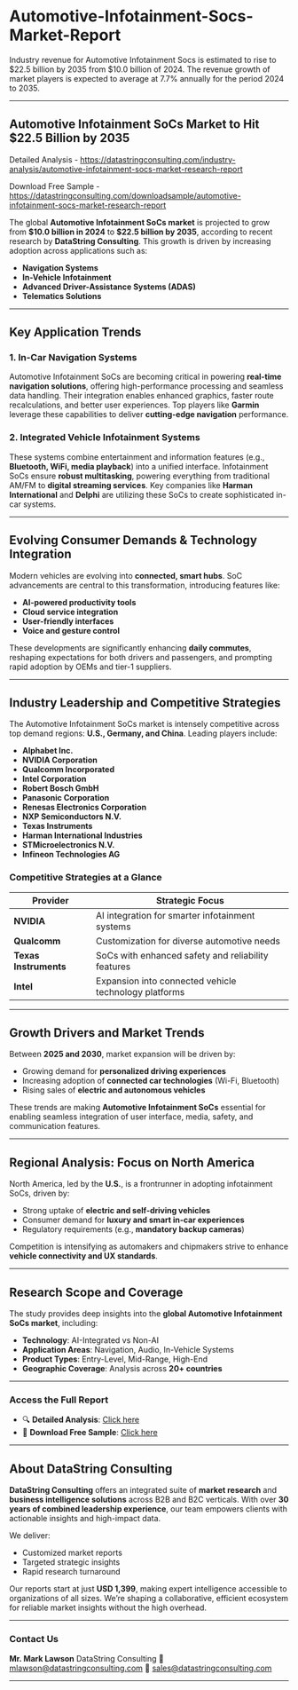 # Automotive-Infotainment-Socs-Market-Report

Industry revenue for Automotive Infotainment Socs is estimated to rise to $22.5 billion by 2035 from $10.0 billion of 2024. The revenue growth of market players is expected to average at 7.7% annually for the period 2024 to 2035.

---

## **Automotive Infotainment SoCs Market to Hit \$22.5 Billion by 2035**

Detailed Analysis - https://datastringconsulting.com/industry-analysis/automotive-infotainment-socs-market-research-report

Download Free Sample - https://datastringconsulting.com/downloadsample/automotive-infotainment-socs-market-research-report

The global **Automotive Infotainment SoCs market** is projected to grow from **\$10.0 billion in 2024** to **\$22.5 billion by 2035**, according to recent research by **DataString Consulting**. This growth is driven by increasing adoption across applications such as:

* **Navigation Systems**
* **In-Vehicle Infotainment**
* **Advanced Driver-Assistance Systems (ADAS)**
* **Telematics Solutions**

---

## **Key Application Trends**

### **1. In-Car Navigation Systems**

Automotive Infotainment SoCs are becoming critical in powering **real-time navigation solutions**, offering high-performance processing and seamless data handling. Their integration enables enhanced graphics, faster route recalculations, and better user experiences. Top players like **Garmin** leverage these capabilities to deliver **cutting-edge navigation** performance.

### **2. Integrated Vehicle Infotainment Systems**

These systems combine entertainment and information features (e.g., **Bluetooth, WiFi, media playback**) into a unified interface. Infotainment SoCs ensure **robust multitasking**, powering everything from traditional AM/FM to **digital streaming services**. Key companies like **Harman International** and **Delphi** are utilizing these SoCs to create sophisticated in-car systems.

---

## **Evolving Consumer Demands & Technology Integration**

Modern vehicles are evolving into **connected, smart hubs**. SoC advancements are central to this transformation, introducing features like:

* **AI-powered productivity tools**
* **Cloud service integration**
* **User-friendly interfaces**
* **Voice and gesture control**

These developments are significantly enhancing **daily commutes**, reshaping expectations for both drivers and passengers, and prompting rapid adoption by OEMs and tier-1 suppliers.

---

## **Industry Leadership and Competitive Strategies**

The Automotive Infotainment SoCs market is intensely competitive across top demand regions: **U.S., Germany, and China**. Leading players include:

* **Alphabet Inc.**
* **NVIDIA Corporation**
* **Qualcomm Incorporated**
* **Intel Corporation**
* **Robert Bosch GmbH**
* **Panasonic Corporation**
* **Renesas Electronics Corporation**
* **NXP Semiconductors N.V.**
* **Texas Instruments**
* **Harman International Industries**
* **STMicroelectronics N.V.**
* **Infineon Technologies AG**

### **Competitive Strategies at a Glance**

| **Provider**          | **Strategic Focus**                                   |
| --------------------- | ----------------------------------------------------- |
| **NVIDIA**            | AI integration for smarter infotainment systems       |
| **Qualcomm**          | Customization for diverse automotive needs            |
| **Texas Instruments** | SoCs with enhanced safety and reliability features    |
| **Intel**             | Expansion into connected vehicle technology platforms |

---

## **Growth Drivers and Market Trends**

Between **2025 and 2030**, market expansion will be driven by:

* Growing demand for **personalized driving experiences**
* Increasing adoption of **connected car technologies** (Wi-Fi, Bluetooth)
* Rising sales of **electric and autonomous vehicles**

These trends are making **Automotive Infotainment SoCs** essential for enabling seamless integration of user interface, media, safety, and communication features.

---

## **Regional Analysis: Focus on North America**

North America, led by the **U.S.**, is a frontrunner in adopting infotainment SoCs, driven by:

* Strong uptake of **electric and self-driving vehicles**
* Consumer demand for **luxury and smart in-car experiences**
* Regulatory requirements (e.g., **mandatory backup cameras**)

Competition is intensifying as automakers and chipmakers strive to enhance **vehicle connectivity and UX standards**.

---

## **Research Scope and Coverage**

The study provides deep insights into the **global Automotive Infotainment SoCs market**, including:

* **Technology**: AI-Integrated vs Non-AI
* **Application Areas**: Navigation, Audio, In-Vehicle Systems
* **Product Types**: Entry-Level, Mid-Range, High-End
* **Geographic Coverage**: Analysis across **20+ countries**

---

### **Access the Full Report**

* 🔍 **Detailed Analysis**: [Click here](https://datastringconsulting.com/industry-analysis/automotive-infotainment-socs-market-research-report)
* 📄 **Download Free Sample**: [Click here](https://datastringconsulting.com/downloadsample/automotive-infotainment-socs-market-research-report)

---

## **About DataString Consulting**

**DataString Consulting** offers an integrated suite of **market research** and **business intelligence solutions** across B2B and B2C verticals. With over **30 years of combined leadership experience**, our team empowers clients with actionable insights and high-impact data.

We deliver:

* Customized market reports
* Targeted strategic insights
* Rapid research turnaround

Our reports start at just **USD 1,399**, making expert intelligence accessible to organizations of all sizes. We’re shaping a collaborative, efficient ecosystem for reliable market insights without the high overhead.

---

### **Contact Us**

**Mr. Mark Lawson**
DataString Consulting
📧 [mlawson@datastringconsulting.com](mailto:mlawson@datastringconsulting.com)
📧 [sales@datastringconsulting.com](mailto:sales@datastringconsulting.com)

---
